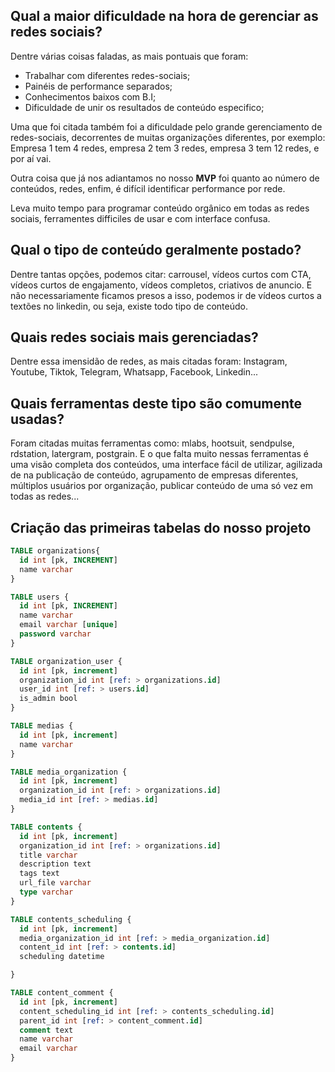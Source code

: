 ## Qual a maior dificuldade na hora de gerenciar as redes sociais?

Dentre várias coisas faladas, as mais pontuais que foram:
* Trabalhar com diferentes redes-sociais;
* Painéis de performance separados;
* Conhecimentos baixos com B.I;
* Dificuldade de unir os resultados de conteúdo especifico;

Uma que foi citada também foi a dificuldade pelo grande gerenciamento de redes-sociais, decorrentes de muitas organizações diferentes, por exemplo: Empresa 1 tem 4 redes, empresa 2 tem 3 redes, empresa 3 tem 12 redes, e por aí vai.

Outra coisa que já nos adiantamos no nosso **MVP** foi quanto ao número de conteúdos, redes, enfim, é difícil identificar performance por rede.

Leva muito tempo para programar conteúdo orgânico em todas as redes sociais, ferramentes difficiles de usar e com interface confusa.

## Qual o tipo de conteúdo geralmente postado? 

Dentre tantas opções, podemos citar: carrousel, vídeos curtos com CTA, vídeos curtos de engajamento, vídeos completos, criativos de anuncio. E não necessariamente ficamos presos a isso, podemos ir de vídeos curtos a textões no linkedin, ou seja, existe todo tipo de conteúdo.

## Quais redes sociais mais gerenciadas?

Dentre essa imensidão de redes, as mais citadas foram: Instagram, Youtube, Tiktok, Telegram, Whatsapp, Facebook, Linkedin...

## Quais ferramentas deste tipo são comumente usadas? 

Foram citadas muitas ferramentas como: mlabs, hootsuit, sendpulse, rdstation, latergram, postgrain. E o que falta muito nessas ferramentas é uma visão completa dos conteúdos, uma interface fácil de utilizar, agilizada de na publicação de conteúdo, agrupamento de empresas diferentes, múltiplos usuários por organização, publicar conteúdo de uma só vez em todas as redes...

## Criação das primeiras tabelas do nosso projeto

```SQL
TABLE organizations{
  id int [pk, INCREMENT]
  name varchar
}

TABLE users {
  id int [pk, INCREMENT]
  name varchar
  email varchar [unique]
  password varchar 
}

TABLE organization_user {
  id int [pk, increment]
  organization_id int [ref: > organizations.id]
  user_id int [ref: > users.id]
  is_admin bool
}

TABLE medias {
  id int [pk, increment]
  name varchar
}

TABLE media_organization {
  id int [pk, increment]
  organization_id int [ref: > organizations.id]
  media_id int [ref: > medias.id]
}

TABLE contents {
  id int [pk, increment]
  organization_id int [ref: > organizations.id]
  title varchar
  description text
  tags text
  url_file varchar
  type varchar
}

TABLE contents_scheduling {
  id int [pk, increment]
  media_organization_id int [ref: > media_organization.id]
  content_id int [ref: > contents.id]
  scheduling datetime

}

TABLE content_comment {
  id int [pk, increment]
  content_scheduling_id int [ref: > contents_scheduling.id]
  parent_id int [ref: > content_comment.id]
  comment text
  name varchar
  email varchar
}
```